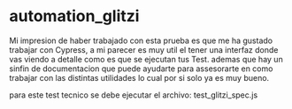 # automation_glitzi
Mi impresion de haber trabajado con esta prueba es que me ha gustado trabajar con Cypress, a mi parecer es muy util el tener una interfaz donde vas viendo a detalle como es que se ejecutan tus Test. ademas que hay un sinfin de documentacion que puede ayudarte para assesorarte en como trabajar con las distintas utilidades lo cual por si solo ya es muy bueno.

para este test tecnico se debe ejecutar el archivo: test_glitzi_spec.js

